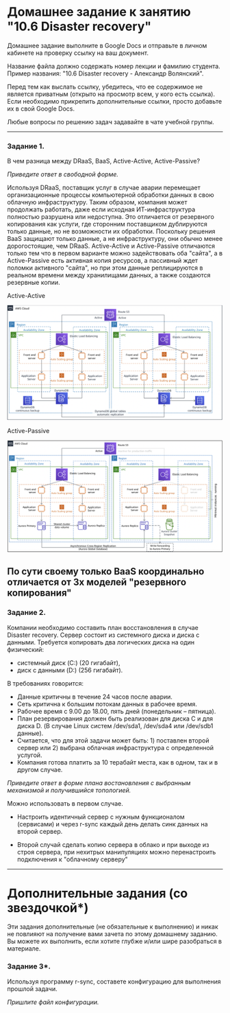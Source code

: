 # Домашнее задание к занятию "10.6 Disaster recovery"

Домашнее задание выполните в Google Docs и отправьте в личном кабинете на проверку ссылку на ваш документ.

Название файла должно содержать номер лекции и фамилию студента. Пример названия: "10.6 Disaster recovery - Александр Волянский".

Перед тем как выслать ссылку, убедитесь, что ее содержимое не является приватным (открыто на просмотр всем, у кого есть ссылка). Если необходимо прикрепить дополнительные ссылки, просто добавьте их в свой Google Docs.

Любые вопросы по решению задач задавайте в чате учебной группы.

---

### Задание 1.

В чем разница между DRaaS, BaaS, Active-Active, Active-Passive?

*Приведите ответ в свободной форме.*

Используя DRaaS, поставщик услуг в случае аварии перемещает организационные процессы компьютерной обработки данных в свою облачную инфраструктуру. Таким образом, компания может продолжать работать, даже если исходная ИТ-инфраструктура полностью разрушена или недоступна. Это отличается от резервного копирования как услуги, где сторонним поставщиком дублируются только данные, но не возможности их обработки. Поскольку решения BaaS защищают только данные, а не инфраструктуру, они обычно менее дорогостоящие, чем DRaaS.
Active-Active и Active-Passive отличаются только тем что в первом варианте можно задействовать оба "сайта", а в Active-Passive есть активная копия ресурсов, а пассивный ждет поломки активного "сайта", но при этом данные реплицируются в реальном времени между хранилищами данных, а также создаются резервные копии.

Active-Active

![alt tag](https://github.com/avo1yanskiy/slin-homeworks/blob/main/srlb-homework/image/10-06/1.png)

Active-Passive

![alt tag](https://github.com/avo1yanskiy/slin-homeworks/blob/main/srlb-homework/image/10-06/2.png)

По сути своему только BaaS координально отличается от 3х моделей "резервного копирования"
---

### Задание 2.

Компании необходимо составить план восстановления в случае Disaster recovery. Сервер состоит из системного диска и диска с данными. 
Требуется копировать два логических диска на один физический: 
- системный диск (C:) (20 гигабайт), 
- диск с данными (D:) (256 гигабайт). 

В требованиях говорится: 
- Данные критичны в течение 24 часов после аварии.
- Сеть критична к большим потокам данных в рабочее время.
- Рабочее время с 9.00 до 18.00, пять дней (понедельник – пятница).
- План резервирования должен быть реализован для диска C и для диска D. (В случае Linux систем /dev/sda1, /dev/sda4 или /dev/sdb1 данные).
- Считается, что для этой задачи может быть: 1) поставлен второй сервер или 2) выбрана облачная инфраструктура с определенной услугой. 
- Компания готова платить за 10 терабайт места, как в одном, так и в другом случае.
 
*Приведите ответ в форме плана востановления с выбранным механизмой и получившийся топологией.*

Можно использовать в первом случае.

- Настроить идентичный сервер с нужным функционалом (сервисами) и через r-sync каждый день делать синк данных на второй сервер.

- Второй случай сделать копию сервера в облако и при выходе из строя сервера, при нехитрых манипуляциях можно перенастроить подключения к "облачному серверу" 

---

# Дополнительные задания (со звездочкой*)

Эти задания дополнительные (не обязательные к выполнению) и никак не повлияют на получение вами зачета по этому домашнему заданию. Вы можете их выполнить, если хотите глубже и/или шире разобраться в материале.
 

### Задание 3*.

Используя программу r-sync, составете конфигурацию для выполнения прошлой задачи.

*Пришлите файл конфигурации.*
